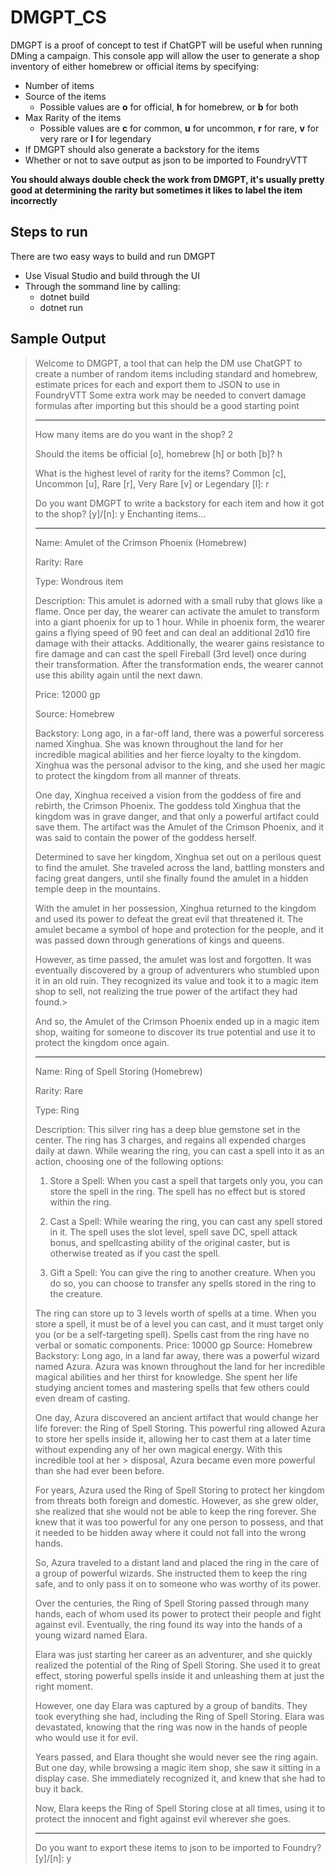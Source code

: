 # DMGPT_CS
DMGPT is a proof of concept to test if ChatGPT will be useful when running DMing a campaign. This console app will allow the user to generate a shop inventory of either homebrew or official items by specifying:
- Number of items
- Source of the items
    - Possible values are **o** for official, **h** for homebrew, or **b** for both
- Max Rarity of the items
    - Possible values are **c** for common, **u** for uncommon, **r** for rare, **v** for very rare or **l** for legendary
- If DMGPT should also generate a backstory for the items
- Whether or not to save output as json to be imported to FoundryVTT

**You should always double check the work from DMGPT, it's usually pretty good at determining the rarity but sometimes it likes to label the item incorrectly** 

## Steps to run

There are two easy ways to build and run DMGPT
- Use Visual Studio and build through the UI
- Through the sommand line by calling: 
    - dotnet build
    - dotnet run

## Sample Output

> Welcome to DMGPT, a tool that can help the DM use ChatGPT to create a number of random items including standard and homebrew, estimate prices for each and export them to JSON to use in FoundryVTT
> Some extra work may be needed to convert damage formulas after importing but this should be a good starting point
> _________________________________________________________________________________________________________________
> How many items are do you want in the shop? 2
>
> Should the items be official [o], homebrew [h] or both [b]? h
>
> What is the highest level of rarity for the items? Common [c], Uncommon [u], Rare [r], Very Rare [v] or Legendary [l]: r
>
> Do you want DMGPT to write a backstory for each item and how it got to the shop? [y]/[n]: y
> Enchanting items...
> _________________________________________________________________________________________________________________
> Name: Amulet of the Crimson Phoenix (Homebrew)
>
> Rarity: Rare
>
> Type: Wondrous item
>
> Description: This amulet is adorned with a small ruby that glows like a flame. Once per day, the wearer can activate the amulet to transform into a giant phoenix for up to 1 hour. While in phoenix form, the wearer gains a flying speed of 90 feet and can deal an additional 2d10 fire damage with their attacks. Additionally, the wearer gains resistance to fire damage and can cast the spell Fireball (3rd level) once during their transformation. After the transformation ends, the wearer cannot use this ability again until the next dawn.
>
> Price: 12000 gp
>
> Source: Homebrew
>
> Backstory: Long ago, in a far-off land, there was a powerful sorceress named Xinghua. She was known throughout the land for her incredible magical abilities and her fierce loyalty to the kingdom. Xinghua was the personal advisor to the king, and she used her magic to protect the kingdom from all manner of threats.
>
> One day, Xinghua received a vision from the goddess of fire and rebirth, the Crimson Phoenix. The goddess told Xinghua that the kingdom was in grave danger, and that only a powerful artifact could save them. The artifact was the Amulet of the Crimson Phoenix, and it was said to contain the power of the goddess herself.
>
> Determined to save her kingdom, Xinghua set out on a perilous quest to find the amulet. She traveled across the land, battling monsters and facing great dangers, until she finally found the amulet in a hidden temple deep in the mountains.
>
> With the amulet in her possession, Xinghua returned to the kingdom and used its power to defeat the great evil that threatened it. The amulet became a symbol of hope and protection for the people, and it was passed down through generations of kings and queens.
>
> However, as time passed, the amulet was lost and forgotten. It was eventually discovered by a group of adventurers who stumbled upon it in an old ruin. They recognized its value and took it to a magic item shop to sell, not realizing the true power of the artifact they had found.>
>
> And so, the Amulet of the Crimson Phoenix ended up in a magic item shop, waiting for someone to discover its true potential and use it to protect the kingdom once again.
> _________________________________________________________________________________________________________________
> Name: Ring of Spell Storing (Homebrew)
>
> Rarity: Rare
>
> Type: Ring
>
> Description: This silver ring has a deep blue gemstone set in the center. The ring has 3 charges, and regains all expended charges daily at dawn. While wearing the ring, you can cast a spell into it as an action, choosing one of the following options:
>
> 1. Store a Spell: When you cast a spell that targets only you, you can store the spell in the ring. The spell has no effect but is stored within the ring.
>
> 2. Cast a Spell: While wearing the ring, you can cast any spell stored in it. The spell uses the slot level, spell save DC, spell attack bonus, and spellcasting ability of the original caster, but is otherwise treated as if you cast the spell.
>
> 3. Gift a Spell: You can give the ring to another creature. When you do so, you can choose to transfer any spells stored in the ring to the creature.
>
> The ring can store up to 3 levels worth of spells at a time. When you store a spell, it must be of a level you can cast, and it must target only you (or be a self-targeting spell). Spells cast from the ring have no verbal or somatic components.
> Price: 10000 gp
> Source: Homebrew
> Backstory: Long ago, in a land far away, there was a powerful wizard named Azura. Azura was known throughout the land for her incredible magical abilities and her thirst for knowledge. She spent her life studying ancient tomes and mastering spells that few others could even dream of casting.
>
> One day, Azura discovered an ancient artifact that would change her life forever: the Ring of Spell Storing. This powerful ring allowed Azura to store her spells inside it, allowing her to cast them at a later time without expending any of her own magical energy. With this incredible tool at her > disposal, Azura became even more powerful than she had ever been before.
>
> For years, Azura used the Ring of Spell Storing to protect her kingdom from threats both foreign and domestic. However, as she grew older, she realized that she would not be able to keep the ring forever. She knew that it was too powerful for any one person to possess, and that it needed to be hidden away where it could not fall into the wrong hands.
>
> So, Azura traveled to a distant land and placed the ring in the care of a group of powerful wizards. She instructed them to keep the ring safe, and to only pass it on to someone who was worthy of its power.
>
> Over the centuries, the Ring of Spell Storing passed through many hands, each of whom used its power to protect their people and fight against evil. Eventually, the ring found its way into the hands of a young wizard named Elara.
>
> Elara was just starting her career as an adventurer, and she quickly realized the potential of the Ring of Spell Storing. She used it to great effect, storing powerful spells inside it and unleashing them at just the right moment.
>
> However, one day Elara was captured by a group of bandits. They took everything she had, including the Ring of Spell Storing. Elara was devastated, knowing that the ring was now in the hands of people who would use it for evil.
>
> Years passed, and Elara thought she would never see the ring again. But one day, while browsing a magic item shop, she saw it sitting in a display case. She immediately recognized it, and knew that she had to buy it back.
>
> Now, Elara keeps the Ring of Spell Storing close at all times, using it to protect the innocent and fight against evil wherever she goes.
> _________________________________________________________________________________________________________________
> Do you want to export these items to json to be imported to Foundry? [y]/[n]: y

